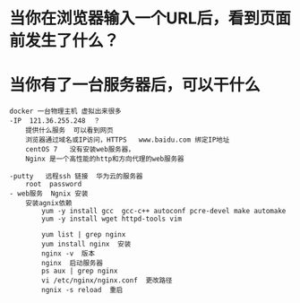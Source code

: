 # 当你在浏览器输入一个URL后，看到页面前发生了什么？


# 当你有了一台服务器后，可以干什么
    docker 一台物理主机 虚拟出来很多
    -IP  121.36.255.248  ？
        提供什么服务  可以看到网页
        浏览器通过域名或IP访问，HTTPS   www.baidu.com 绑定IP地址
        centOS 7   没有安装web服务器，
        Nginx 是一个高性能的http和方向代理的web服务器

    -putty   远程ssh 链接  华为云的服务器
        root  password
    - web服务  Ngnix 安装
        安装agnix依赖
            yum -y install gcc  gcc-c++ autoconf pcre-devel make automake
            yum -y install wget httpd-tools vim

            yum list | grep nginx
            yum install nginx  安装
            nginx -v  版本
            nginx  启动服务器
            ps aux | grep nginx
            vi /etc/nginx/nginx.conf  更改路径
            ngnix -s reload  重启
            
